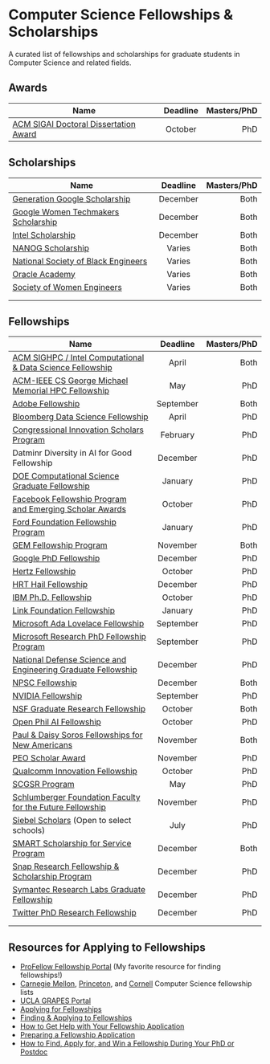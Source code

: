 # Computer Science Fellowships & Scholarships
A curated list of fellowships and scholarships for graduate students in Computer Science and related fields.


## Awards
| Name          | Deadline      | Masters/PhD  |
| ------------- |:-------------:| ------------:|
| [ACM SIGAI Doctoral Dissertation Award](https://awards.acm.org/doctoral-dissertation/nominations) | October | PhD |


## Scholarships
| Name          | Deadline      | Masters/PhD  |
| ------------- |:-------------:| ------------:|
| [Generation Google Scholarship](https://buildyourfuture.withgoogle.com/scholarships/generation-google-scholarship/#!?detail-content-tabby_activeEl=overview) | December | Both |
| [Google Women Techmakers Scholarship](https://www.womentechmakers.com/scholars) | December | Both |
| [Intel Scholarship](https://scholarships.uncf.org/Program/Details/9eb15008-3567-45ed-b62f-aa14c784b09a) | December | Both |
| [NANOG Scholarship](https://www.nanog.org/outreach/scholarship-program/) | Varies | Both |
| [National Society of Black Engineers](https://connect.nsbe.org/Scholarships/ScholarshipList.aspx) | Varies | Both |
| [Oracle Academy](https://academy.oracle.com/en/about-scholarships.html) | Varies | Both |
| [Society of Women Engineers](https://societyofwomenengineers.swe.org/swe-scholarships) | Varies | Both|
| |  |  |
| |  |  | 


## Fellowships 
| Name          | Deadline      | Masters/PhD  |
| ------------- |:-------------:| ------------:|
| [ACM SIGHPC / Intel Computational & Data Science Fellowship](https://www.sighpc.org/fellowships) | April | Both |
| [ACM-IEEE CS George Michael Memorial HPC Fellowship](https://awards.acm.org/hpc-fellows) | May | PhD |
| [Adobe Fellowship](https://research.adobe.com/fellowship/) | September | Both |
| [Bloomberg Data Science Fellowship](https://www.techatbloomberg.com/bloomberg-data-science-ph-d-fellowship/) | April | PhD |
| [Congressional Innovation Scholars Program](https://www.techcongress.io/blog/2019/2/7/now-recruiting-2019-congressional-innovation-scholars) | February | PhD |
| Datminr Diversity in AI for Good Fellowship | December | PhD |
| [DOE Computational Science Graduate Fellowship](https://www.krellinst.org/csgf/) | January | PhD |
| [Facebook Fellowship Program and Emerging Scholar Awards](https://research.fb.com/programs/fellowship/) | October | PhD |
| [Ford Foundation Fellowship Program](http://sites.nationalacademies.org/pga/fordfellowships/index.htm) | January | PhD |
| [GEM Fellowship Program](http://www.gemfellowship.org/) | November | Both |
| [Google PhD Fellowship](https://ai.google/research/outreach/phd-fellowship/) | December | PhD |
| [Hertz Fellowship](https://hertzfoundation.org/fellowships/application/) | October | PhD |
| [HRT Hail Fellowship](http://www.hudson-trading.com/fellowship/) | December | PhD |
| [IBM Ph.D. Fellowship](https://www.research.ibm.com/university/awards/phdfellowship.shtml) | October | PhD |
| [Link Foundation Fellowship](http://www.linksim.org) | January | PhD |
| [Microsoft Ada Lovelace Fellowship](https://www.microsoft.com/en-us/research/academic-program/ada-lovelace-fellowship/) | September | PhD |
| [Microsoft Research PhD Fellowship Program](https://www.microsoft.com/en-us/research/academic-program/phd-fellowship/) | September | PhD |
| [National Defense Science and Engineering Graduate Fellowship](https://www.ndsegfellowships.org/application) | December | PhD |
| [NPSC Fellowship](http://www.npsc.org/index.html)| December | Both |
| [NVIDIA Fellowship](https://www.nvidia.com/en-us/research/graduate-fellowships/)| September | PhD |
| [NSF Graduate Research Fellowship](https://www.nsfgrfp.org/) | October | Both |
| [Open Phil AI Fellowship](https://www.openphilanthropy.org/focus/global-catastrophic-risks/potential-risks-advanced-artificial-intelligence/the-open-phil-ai-fellowship) | October | PhD |
| [Paul & Daisy Soros Fellowships for New Americans](https://www.pdsoros.org/) | November | Both |
| [PEO Scholar Award](https://www.peointernational.org/psa-eligibility-requirements) | November | PhD |
| [Qualcomm Innovation Fellowship](https://www.qualcomm.com/invention/research/university-relations/innovation-fellowship) | October | PhD |
| [SCGSR Program](http://science.energy.gov/wdts/scgsr/) | May | PhD |
| [Schlumberger Foundation Faculty for the Future Fellowship](https://www.fftf.slb.com/) | November | PhD |
| [Siebel Scholars](http://www.siebelscholars.com/about) (Open to select schools) | July | PhD |
| [SMART Scholarship for Service Program](https://smartscholarshipprod.service-now.com/smart) | December | Both |
| [Snap Research Fellowship & Scholarship Program](https://snapresearchfs.splashthat.com/) | December | PhD |
| [Symantec Research Labs Graduate Fellowship](https://www.symantec.com/about/careers/graduate-fellowship) | December | PhD |
| [Twitter PhD Research Fellowship](https://phdfellowship.splashthat.com/) | December | PhD |
|               |               |              |
| |  |  |

## Resources for Applying to Fellowships
* [ProFellow Fellowship Portal](https://www.profellow.com) (My favorite resource for finding fellowships!)
* [Carnegie Mellon](https://www.cs.cmu.edu/~gradfellowships/), [Princeton](https://www.cs.princeton.edu/grad/current-student-resources), and [Cornell](https://www.cs.cornell.edu/phd/current-students/fellowship-opportunities) Computer Science fellowship lists
* [UCLA GRAPES Portal](https://grad.ucla.edu/funding/)
* [Applying for Fellowships](https://grad.uw.edu/graduate-student-funding/for-students/fellowships/applying-for-fellowships/)
* [Finding & Applying to Fellowships](https://www.gograd.org/financial-aid/scholarships/fellowships/)
* [How to Get Help with Your Fellowship Application](https://www.profellow.com/tips/how-to-get-help-with-your-fellowship-application/)
* [Preparing a Fellowship Application](https://funding.yale.edu/applying/how-apply)
* [How to Find, Apply for, and Win a Fellowship During Your PhD or Postdoc](http://pfforphds.com/fellowship-application/)
